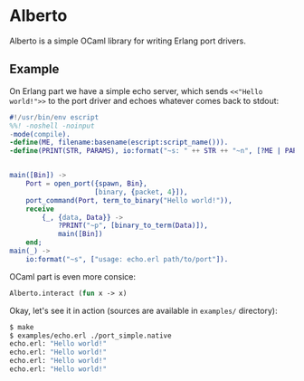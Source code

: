 Alberto
=======

Alberto is a simple OCaml library for writing Erlang port drivers.

Example
-------

On Erlang part we have a simple echo server, which sends `<<"Hello world!">>`
to the port driver and echoes whatever comes back to stdout:

```erlang
#!/usr/bin/env escript
%%! -noshell -noinput
-mode(compile).
-define(ME, filename:basename(escript:script_name())).
-define(PRINT(STR, PARAMS), io:format("~s: " ++ STR ++ "~n", [?ME | PARAMS])).


main([Bin]) ->
    Port = open_port({spawn, Bin},
                     [binary, {packet, 4}]),
    port_command(Port, term_to_binary("Hello world!")),
    receive
        {_, {data, Data}} ->
            ?PRINT("~p", [binary_to_term(Data)]),
            main([Bin])
    end;
main(_) ->
    io:format("~s", ["usage: echo.erl path/to/port"]).
```

OCaml part is even more consice:

```ocaml
Alberto.interact (fun x -> x)
```

Okay, let's see it in action (sources are available in `examples/` directory):

```bash
$ make
$ examples/echo.erl ./port_simple.native
echo.erl: "Hello world!"
echo.erl: "Hello world!"
echo.erl: "Hello world!"
echo.erl: "Hello world!"
```

